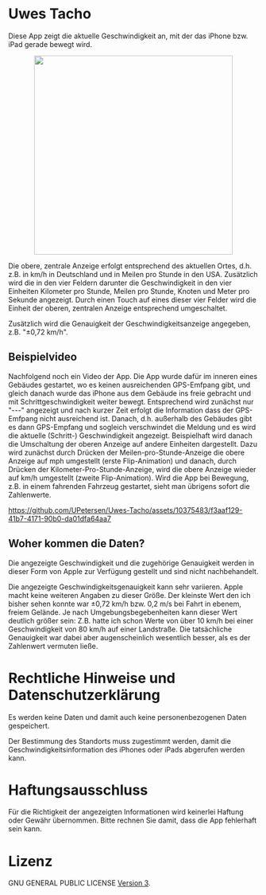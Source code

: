 # Uwes Tacho

Diese App zeigt die aktuelle Geschwindigkeit an, mit der das iPhone bzw. iPad gerade bewegt wird. 

<p align="center">
<img width="400" src="https://github.com/UPetersen/Uwes-Tacho/assets/10375483/64dd2582-abd9-462c-8d4d-e1298172f621">
</p>

Die obere, zentrale Anzeige erfolgt entsprechend des aktuellen Ortes, d.h. z.B. in km/h in Deutschland und in Meilen pro Stunde in den USA. 
Zusätzlich wird die in den vier Feldern darunter die Geschwindigkeit in den vier Einheiten Kilometer pro Stunde, Meilen pro Stunde, Knoten und Meter pro Sekunde angezeigt. 
Durch einen Touch auf eines dieser vier Felder wird die Einheit der oberen, zentralen Anzeige entsprechend umgeschaltet.

Zusätzlich wird die Genauigkeit der Geschwindigkeitsanzeige angegeben, z.B. "±0,72 km/h". 

## Beispielvideo

Nachfolgend noch ein Video der App. Die App wurde dafür im inneren eines Gebäudes gestartet, wo es keinen ausreichenden GPS-Emfpang gibt, und gleich danach wurde das iPhone aus dem Gebäude ins freie gebracht und mit Schrittgeschwindigkeit weiter bewegt. Entsprechend wird zunächst nur "---" angezeigt und nach kurzer Zeit erfolgt die Information dass der GPS-Emfpang nicht ausreichend ist. Danach, d.h. außerhalb des Gebäudes gibt es dann GPS-Empfang und sogleich verschwindet die Meldung und es wird die aktuelle (Schritt-) Geschwindigkeit angezeigt. Beispielhaft wird danach die Umschaltung der oberen Anzeige auf andere Einheiten dargestellt. Dazu wird zunächst durch Drücken der Meilen-pro-Stunde-Anzeige die obere Anzeige auf mph umgestellt (erste Flip-Animation) und danach, durch Drücken der Kilometer-Pro-Stunde-Anzeige, wird die obere Anzeige wieder auf km/h umgestellt (zweite Flip-Animation). Wird die App bei Bewegung, z.B. in einem fahrenden Fahrzeug gestartet, sieht man übrigens sofort die Zahlenwerte.


https://github.com/UPetersen/Uwes-Tacho/assets/10375483/f3aaf129-41b7-4171-90b0-da01dfa64aa7


## Woher kommen die Daten? 

Die angezeigte Geschwindigkeit und die zugehörige Genauigkeit werden in dieser Form von Apple zur Verfügung gestellt und sind nicht nachbehandelt. 

Die angezeigte Geschwindigkeitsgenauigkeit kann sehr variieren. Apple macht keine weiteren Angaben zu dieser Größe. 
Der kleinste Wert den ich bisher sehen konnte war ±0,72 km/h bzw. 0,2 m/s bei Fahrt in ebenem, freiem Gelände. 
Je nach Umgebungsbegebenheiten kann dieser Wert  deutlich größer sein: Z.B. hatte ich schon Werte von über 10 km/h bei einer Geschwindigkeit von 80 km/h auf einer Landstraße. 
Die tatsächliche Genauigkeit war dabei aber augenscheinlich wesentlich besser, als es der Zahlenwert vermuten ließe.

# Rechtliche Hinweise und Datenschutzerklärung
            
Es werden keine Daten und damit auch keine personenbezogenen Daten gespeichert.

Der Bestimmung des Standorts muss zugestimmt werden, damit die Geschwindigkeitsinformation des iPhones oder iPads abgerufen werden kann.

# Haftungsausschluss
            
Für die Richtigkeit der angezeigten Informationen wird keinerlei Haftung oder Gewähr übernommen. Bitte rechnen Sie damit, dass die App fehlerhaft sein kann.

# Lizenz

GNU GENERAL PUBLIC LICENSE [Version 3](https://github.com/UPetersen/Uwes-Tacho/blob/main/LICENSE).

